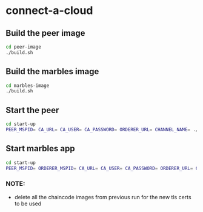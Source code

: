# connect-a-cloud

## Build the peer image
```bash
cd peer-image
./build.sh
```

## Build the marbles image
```bash
cd marbles-image
./build.sh
```
## Start the peer
```bash
cd start-up
PEER_MSPID= CA_URL= CA_USER= CA_PASSWORD= ORDERER_URL= CHANNEL_NAME= ./start-peer.sh
```

## Start marbles app
```bash
cd start-up
PEER_MSPID= ORDERER_MSPID= CA_URL= CA_USER= CA_PASSWORD= ORDERER_URL= CHANNEL_NAME= CHAINCODE_ID= CHAINCODE_VERSION= COMPANY= USER1= USER2= USER3= ./start-marbles.sh
```

### NOTE:
- delete all the chaincode images from previous run for the new tls certs to be used